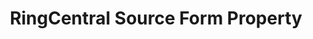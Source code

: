 ---
# -------------------------- #
#     USING THIS TEMPLATE    #
# -------------------------- #

## NEED HELP USING THIS TEMPLATE? SEE:
## https://docs-about-stitch-docs.netlify.com/reference/connect-templates/destination-form-property/
## FOR INSTRUCTIONS & REFERENCE INFO

# -------------------------- #
#        CONTENT TYPE        #
# -------------------------- #

content-type: "api-form"
form-type: "source"
key: "source-form-properties-ringcentral-object"


# -------------------------- #
#        OBJECT INFO         #
# -------------------------- #

title: "RingCentral Source Form Property"
api-type: "platform.ringcentral"
display-name: "RingCentral"

source-type: "saas"
docs-name: "ringcentral"

# -------------------------- #
#      OBJECT ATTRIBUTES     #
# -------------------------- #

uses-start-date: true

object-attributes:
  - name: "api_url"
    type: "string"
    required: true
    description: |
      The API URL used by the {{ form-property.display-name }} developer application. Refer to the [{{ form-property.display-name }} documentation]({{ doc-link }}) for instructions on generating this info.
    value: "https://platform.ringcentral.com"

  - name: "client_id"
    type: "string"
    required: true
    description: |
      The client ID for the {{ form-property.display-name }} developer application. Refer to the [{{ form-property.display-name }} documentation]({{ doc-link }}) for instructions on generating this credential.
    value: "<CLIENT_ID>"

  - name: "client_secret"
    type: "string"
    required: true
    description: |
      The client secret for the {{ form-property.display-name }} developer application. Refer to the [{{ form-property.display-name }} documentation]({{ doc-link }}) for instructions on generating this credential.
    value: "<CLIENT_SECRET>"

  - name: "password"
    type: "string"
    required: true
    description: |
      The password for the {{ form-property.display-name }} developer application.
    value: "<PASSWORD>"

  - name: "username"
    type: "string"
    required: true
    description: |
      The username for the {{ form-property.display-name }} application. This is typically the phone number used to create the app.
    value: "9991234567"
---